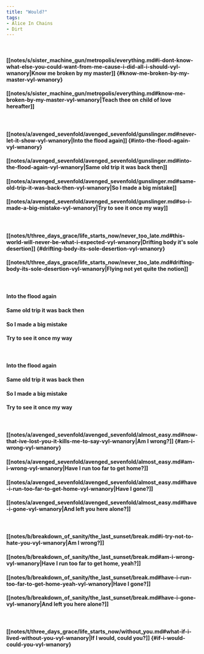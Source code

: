 ```yaml
---
title: "Would?"
tags:
- Alice In Chains
- Dirt
---
```

&nbsp;
#### [[notes/s/sister_machine_gun/metropolis/everything.md#i-dont-know-what-else-you-could-want-from-me-cause-i-did-all-i-should-vyl-wnanory|Know me broken by my master]] {#know-me-broken-by-my-master-vyl-wnanory}
#### [[notes/s/sister_machine_gun/metropolis/everything.md#know-me-broken-by-my-master-vyl-wnanory|Teach thee on child of love hereafter]]
&nbsp;
#### [[notes/a/avenged_sevenfold/avenged_sevenfold/gunslinger.md#never-let-it-show-vyl-wnanory|Into the flood again]] {#into-the-flood-again-vyl-wnanory}
#### [[notes/a/avenged_sevenfold/avenged_sevenfold/gunslinger.md#into-the-flood-again-vyl-wnanory|Same old trip it was back then]]
#### [[notes/a/avenged_sevenfold/avenged_sevenfold/gunslinger.md#same-old-trip-it-was-back-then-vyl-wnanory|So I made a big mistake]]
#### [[notes/a/avenged_sevenfold/avenged_sevenfold/gunslinger.md#so-i-made-a-big-mistake-vyl-wnanory|Try to see it once my way]]
&nbsp;
#### [[notes/t/three_days_grace/life_starts_now/never_too_late.md#this-world-will-never-be-what-i-expected-vyl-wnanory|Drifting body it's sole desertion]] {#drifting-body-its-sole-desertion-vyl-wnanory}
#### [[notes/t/three_days_grace/life_starts_now/never_too_late.md#drifting-body-its-sole-desertion-vyl-wnanory|Flying not yet quite the notion]]
&nbsp;
#### Into the flood again
#### Same old trip it was back then
#### So I made a big mistake
#### Try to see it once my way
&nbsp;
#### Into the flood again
#### Same old trip it was back then
#### So I made a big mistake
#### Try to see it once my way
&nbsp;
#### [[notes/a/avenged_sevenfold/avenged_sevenfold/almost_easy.md#now-that-ive-lost-you-it-kills-me-to-say-vyl-wnanory|Am I wrong?]] {#am-i-wrong-vyl-wnanory}
#### [[notes/a/avenged_sevenfold/avenged_sevenfold/almost_easy.md#am-i-wrong-vyl-wnanory|Have I run too far to get home?]]
#### [[notes/a/avenged_sevenfold/avenged_sevenfold/almost_easy.md#have-i-run-too-far-to-get-home-vyl-wnanory|Have I gone?]]
#### [[notes/a/avenged_sevenfold/avenged_sevenfold/almost_easy.md#have-i-gone-vyl-wnanory|And left you here alone?]]
&nbsp;
#### [[notes/b/breakdown_of_sanity/the_last_sunset/break.md#i-try-not-to-hate-you-vyl-wnanory|Am I wrong?]]
#### [[notes/b/breakdown_of_sanity/the_last_sunset/break.md#am-i-wrong-vyl-wnanory|Have I run too far to get home, yeah?]]
#### [[notes/b/breakdown_of_sanity/the_last_sunset/break.md#have-i-run-too-far-to-get-home-yeah-vyl-wnanory|Have I gone?]]
#### [[notes/b/breakdown_of_sanity/the_last_sunset/break.md#have-i-gone-vyl-wnanory|And left you here alone?]]
&nbsp;
#### [[notes/t/three_days_grace/life_starts_now/without_you.md#what-if-i-lived-without-you-vyl-wnanory|If I would, could you?]] {#if-i-would-could-you-vyl-wnanory}
